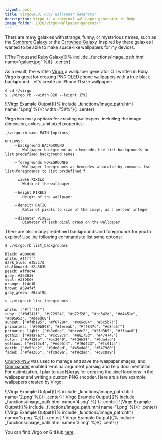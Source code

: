 ```yaml
---
layout: post
title: Virgo&#58; Ruby Wallpaper Generator
description: Virgo is a terminal wallpaper generator in Ruby
image_folder: 2020/virgo-wallpaper-generator
---
```


There are many galaxies with strange, funny, or mysterious names, such as the [Sombrero Galaxy](https://en.wikipedia.org/wiki/Sombrero_Galaxy) or the [Cartwheel Galaxy](https://en.wikipedia.org/wiki/Cartwheel_Galaxy). Inspired by these galaxies I wanted to be able to make space-like wallpapers for my devices.

![The Thousand Ruby Galaxy]({% include _functions/image_path.html name='galaxy.jpg' %}){: .center}

As a result, I've written [Virgo](https://github.com/nickymarino/virgo), a wallpaper generator CLI written in Ruby. Virgo is great for creating PNG OLED phone wallpapers with a true black background. Let's create an iPhone 11 size wallpaper:

```
$ cd ~/virgo
$ ./virgo.rb --width 828 --height 1792
```

![Virgo Example Output]({% include _functions/image_path.html name='1.png' %}){: width="50%"}{: .center}

Virgo has many options for creating wallpapers, including the image dimension, colors, and pixel properties:

```
./virgo.rb save PATH [options]

OPTIONS:
    --background BACKGROUND
        Wallpaper background as a hexcode. Use list-backgrounds to list predefined background names

    --foregrounds FOREGROUNDS
        Wallpaper foregrounds as hexcodes separated by commans. Use list-foregrounds to list predefined f

    --width PIXELS
        Width of the wallpaper

    --height PIXELS
        Height of the wallpaper

    --density RATIO
        Ratio of pixels to size of the image, as a percent integer

    --diameter PIXELS
        Diameter of each pixel drawn on the wallpaper
```

There are also many predefined backgrounds and foregrounds for you to explore! Use the following commands to list some options:

```
$ ./virgo.rb list_backgrounds

black: #000000
white: #ffffff
dark_blue: #355c7d
chalkboard: #2a363b
peach: #ff8c94
gray: #363636
teal: #2f9599
orange: ff4e50
brown: #594f4f
gray_green: #83af9b
```

```
$ ./virgo.rb list_foregrounds

white: ["#ffffff"]
ruby: ["#8d241f", "#a22924", "#b72f28", "#cc342d", "#d4453e", "#d95953", "#de6d68"]
sunset: ["#f8b195", "#f67280", "#c06c84", "#6c5b7b"]
primaries: ["#99b898", "#feceab", "#ff847c", "#e84a5f"]
primaries_light: ["#a8e6ce", "#bcedc2", "#ffd3b5", "#ffaaa6"]
gothic: ["#a8a7a7", "#cc527a", "#e8175d", "#474747"]
solar: ["#a7226e", "#ec2049", "#f26b38", "#9dedad"]
yellows: ["#e1f5c4", "#ede574", "#f9d423", "#fc913a"]
earth: ["#e5fcc2", "#9de0ad", "#45ada8", "#547980"]
faded: ["#fe4365", "#fc9d9a", "#f9cdad", "#c8c8a9"]
```

[ChunkyPNG](https://chunkypng.com) was used to manage and save the wallpaper images, and [Commander](https://github.com/commander-rb/commander) enabled terminal argument parsing and help documentation. For optimization, I plan to use [NArray](https://masa16.github.io/narray/) for creating the pixel locations in the wallpaper and writing a custom PNG encoder. Here are a few example wallpapers created by Virgo:

![Virgo Example Output]({% include _functions/image_path.html name='2.png' %}){: .center}
![Virgo Example Output]({% include _functions/image_path.html name='4.png' %}){: .center}
![Virgo Example Output]({% include _functions/image_path.html name='1.png' %}){: .center}
![Virgo Example Output]({% include _functions/image_path.html name='5.png' %}){: .center}
![Virgo Example Output]({% include _functions/image_path.html name='3.png' %}){: .center}

You can find Virgo on GitHub [here](https://github.com/nickymarino/virgo).